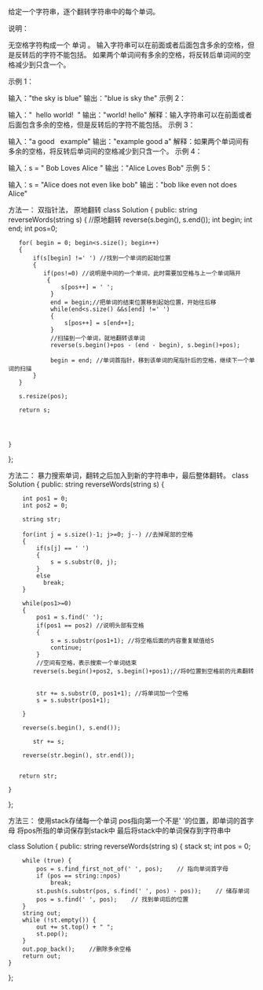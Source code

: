 给定一个字符串，逐个翻转字符串中的每个单词。

说明：

无空格字符构成一个 单词 。
输入字符串可以在前面或者后面包含多余的空格，但是反转后的字符不能包括。
如果两个单词间有多余的空格，将反转后单词间的空格减少到只含一个。
 

示例 1：

输入："the sky is blue"
输出："blue is sky the"
示例 2：

输入："  hello world!  "
输出："world! hello"
解释：输入字符串可以在前面或者后面包含多余的空格，但是反转后的字符不能包括。
示例 3：

输入："a good   example"
输出："example good a"
解释：如果两个单词间有多余的空格，将反转后单词间的空格减少到只含一个。
示例 4：

输入：s = "  Bob    Loves  Alice   "
输出："Alice Loves Bob"
示例 5：

输入：s = "Alice does not even like bob"
输出："bob like even not does Alice"

方法一： 双指针法， 原地翻转
class Solution {
public:
    string reverseWords(string s) {
    //原地翻转
       reverse(s.begin(), s.end());
       int begin;
       int end;
       int pos=0;

       for( begin = 0; begin<s.size(); begin++)
       {
           if(s[begin] !=' ') //找到一个单词的起始位置
           {
              if(pos!=0) //说明是中间的一个单词，此时需要加空格与上一个单词隔开
               {
                   s[pos++] = ' ';
                } 
                end = begin;//把单词的结束位置移到起始位置，开始往后移
                while(end<s.size() &&s[end] !=' ')
                {
                    s[pos++] = s[end++];
                }
                //扫描到一个单词，就地翻转该单词
                reverse(s.begin()+pos - (end - begin), s.begin()+pos);

                begin = end; //单词首指针，移到该单词的尾指针后的空格，继续下一个单词的扫描
           }
       }

       s.resize(pos);

       return s;




    }
};

方法二： 暴力搜索单词，翻转之后加入到新的字符串中，最后整体翻转。
class Solution {
public:
    string reverseWords(string s) {

       
        int pos1 = 0;
        int pos2 = 0;

        string str;

        for(int j = s.size()-1; j>=0; j--) //去掉尾部的空格
        {
            if(s[j] == ' ')
            {
                s = s.substr(0, j);
            }
            else
              break;
        }

        while(pos1>=0)
        {
            pos1 = s.find(' ');
            if(pos1 == pos2) //说明头部有空格
            {
                s = s.substr(pos1+1); //将空格后面的内容重复赋值给S
                continue;
            }
            //空间有空格，表示搜索一个单词结束
           reverse(s.begin()+pos2, s.begin()+pos1);//将0位置到空格前的元素翻转
          
           
            str += s.substr(0, pos1+1); //将单词加一个空格
            s = s.substr(pos1+1);
            
        }
       
        reverse(s.begin(), s.end());

           str += s;
  
        reverse(str.begin(), str.end());
     

       return str;

    }
};

方法三： 使用stack存储每一个单词
pos指向第一个不是' '的位置，即单词的首字母
将pos所指的单词保存到stack中
最后将stack中的单词保存到字符串中

class Solution {
public:
    string reverseWords(string s) {
        stack<string> st;
        int pos = 0;

        while (true) {
            pos = s.find_first_not_of(' ', pos);    // 指向单词首字母
            if (pos == string::npos)
                break;
            st.push(s.substr(pos, s.find(' ', pos) - pos));    // 储存单词
            pos = s.find(' ', pos);    // 找到单词后的位置
        }
        string out;
        while (!st.empty()) {
            out += st.top() + " ";
            st.pop();
        }
        out.pop_back();    //删除多余空格
        return out;
    }
};

